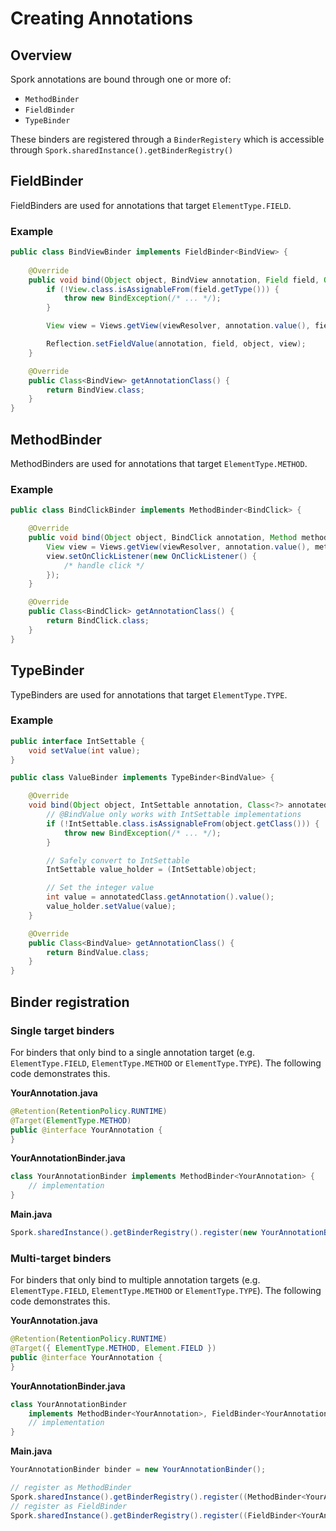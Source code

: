 # Creating Annotations

## Overview

Spork annotations are bound through one or more of:

- `MethodBinder`
- `FieldBinder`
- `TypeBinder`

These binders are registered through a `BinderRegistery` which is accessible through `Spork.sharedInstance().getBinderRegistry()`

## FieldBinder

FieldBinders are used for annotations that target `ElementType.FIELD`.

### Example
```java
public class BindViewBinder implements FieldBinder<BindView> {
    
    @Override
    public void bind(Object object, BindView annotation, Field field, Object[] modules) {
        if (!View.class.isAssignableFrom(field.getType())) {
            throw new BindException(/* ... */);
        }

        View view = Views.getView(viewResolver, annotation.value(), field.getName(), object);

        Reflection.setFieldValue(annotation, field, object, view);
    }

    @Override
    public Class<BindView> getAnnotationClass() {
        return BindView.class;
    }
}
```

## MethodBinder

MethodBinders are used for annotations that target `ElementType.METHOD`.

### Example

```java
public class BindClickBinder implements MethodBinder<BindClick> {

    @Override
    public void bind(Object object, BindClick annotation, Method method, @Nullable Object[] modules) {
        View view = Views.getView(viewResolver, annotation.value(), method.getName(), object);
        view.setOnClickListener(new OnClickListener() {
            /* handle click */
        });
    }

    @Override
    public Class<BindClick> getAnnotationClass() {
        return BindClick.class;
    }
}
```

## TypeBinder

TypeBinders are used for annotations that target `ElementType.TYPE`.

### Example

```java
public interface IntSettable {
    void setValue(int value);
}

public class ValueBinder implements TypeBinder<BindValue> {

    @Override
    void bind(Object object, IntSettable annotation, Class<?> annotatedType, Object[] modules) {
        // @BindValue only works with IntSettable implementations
        if (!IntSettable.class.isAssignableFrom(object.getClass())) {
            throw new BindException(/* ... */);
        }

        // Safely convert to IntSettable
        IntSettable value_holder = (IntSettable)object;

        // Set the integer value
        int value = annotatedClass.getAnnotation().value();
        value_holder.setValue(value);
    }

    @Override
    public Class<BindValue> getAnnotationClass() {
        return BindValue.class;
    }
}

```

## Binder registration

### Single target binders

For binders that only bind to a single annotation target (e.g. `ElementType.FIELD`, `ElementType.METHOD` or `ElementType.TYPE`). The following code demonstrates this.

**YourAnnotation.java**
```java
@Retention(RetentionPolicy.RUNTIME)
@Target(ElementType.METHOD)
public @interface YourAnnotation {
}
```

**YourAnnotationBinder.java**
```java
class YourAnnotationBinder implements MethodBinder<YourAnnotation> {
    // implementation
}
```

**Main.java**
```java
Spork.sharedInstance().getBinderRegistry().register(new YourAnnotationBinder());
```

### Multi-target binders

For binders that only bind to multiple annotation targets (e.g. `ElementType.FIELD`, `ElementType.METHOD` or `ElementType.TYPE`). The following code demonstrates this.

**YourAnnotation.java**
```java
@Retention(RetentionPolicy.RUNTIME)
@Target({ ElementType.METHOD, Element.FIELD })
public @interface YourAnnotation {
}
```

**YourAnnotationBinder.java**
```java
class YourAnnotationBinder
    implements MethodBinder<YourAnnotation>, FieldBinder<YourAnnotation> {
    // implementation
}
```

**Main.java**
```java
YourAnnotationBinder binder = new YourAnnotationBinder();

// register as MethodBinder
Spork.sharedInstance().getBinderRegistry().register((MethodBinder<YourAnnotation>)binder);
// register as FieldBinder
Spork.sharedInstance().getBinderRegistry().register((FieldBinder<YourAnnotation>)binder);
```
